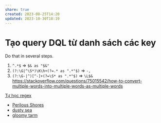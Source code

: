 ```yaml
---
share: true
created: 2023-08-25T14:20
updated: 2023-10-30T18:19
---
```

# Tạo query DQL từ danh sách các key
Do that in several steps. 
1) `^.*$` ⇒ `$& as "$&"`
2) `(?:\G|^\S*)\K\h+(?=.* as ".*"$)` ⇒ `-,`
3)  `(?:\G-|^)[^-]+(?=\S* as ".*"$)` ⇒ `\L$&`
https://stackoverflow.com/questions/75015542/how-to-convert-multiple-words-into-multiple-words-as-multiple-words

[Tự học regex](./T%E1%BB%B1%20h%E1%BB%8Dc%20regex.md)

- [Perilous Shores](https://watabou.github.io/perilous-shores/?seed=2006422892&tags=peninsula,woodland,neutral,perilous&name=Qu%E1%BA%A3%20C%E1%BA%A7u&hexes=1)
- [dusty sea](https://watabou.github.io/perilous-shores/?seed=34941435&tags=bay,chaotic,perilous)
- [gloomy tarm](https://watabou.github.io/perilous-shores/?seed=527587900&tags=lake,highland,wetland,woodland,neutral,perilous)

